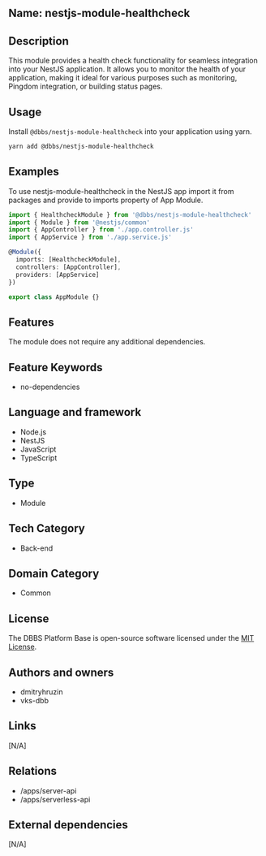 ## Name: nestjs-module-healthcheck

## Description

This module provides a health check functionality for seamless integration into your NestJS application. It allows you to monitor the health of your application, making it ideal for various purposes such as monitoring, Pingdom integration, or building status pages.

## Usage

Install `@dbbs/nestjs-module-healthcheck` into your application using yarn.

```bash
yarn add @dbbs/nestjs-module-healthcheck
```

## Examples

To use nestjs-module-healthcheck in the NestJS app import it from packages and provide to imports property of App Module.

```ts
import { HealthcheckModule } from '@dbbs/nestjs-module-healthcheck'
import { Module } from '@nestjs/common'
import { AppController } from './app.controller.js'
import { AppService } from './app.service.js'

@Module({
  imports: [HealthcheckModule],
  controllers: [AppController],
  providers: [AppService]
})

export class AppModule {}
```

## Features

The module does not require any additional dependencies.

## Feature Keywords

- no-dependencies

## Language and framework

- Node.js
- NestJS
- JavaScript
- TypeScript

## Type

- Module

## Tech Category

- Back-end

## Domain Category

- Common

## License

The DBBS Platform Base is open-source software licensed under the [MIT License](LICENSE).

## Authors and owners

- dmitryhruzin
- vks-dbb

## Links

[N/A]

## Relations

- /apps/server-api
- /apps/serverless-api

## External dependencies

[N/A]
